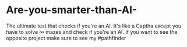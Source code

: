 # Are-you-smarter-than-AI-
The ultimate test that checks if you're an AI. It's like a Captha except you have to solve ∞ mazes and check if you're an AI. If you want to see the opposite 
project make sure to see my #pathfinder
